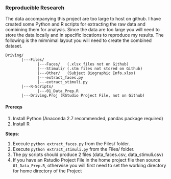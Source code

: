 ### Reproducible Research

The data accompanying this project are too large to host on github. I have created some Python and R scripts for extracting the raw data and combining them for analysis. Since the data are too large you will need to store the data locally and in specific locations to reproduce my results. The following is the mimnimal layout you will need to create the combined dataset.

```
Driving/
       |---Files/
              |---Faces/   (.xlsx files not on Github)
              |---Stimuli/ (.stm files not stored on Github)
              |---Other/   (Subject Biographic Info.xlsx)
              |---extract_faces.py
              |---extract_stimuli.py
       |---R-Scripts/
              |---01_Data_Prep.R
       |---Driving.Proj (RStudio Project File, not on Github)
```

#### Prereqs
  1) Install Python (Anaconda 2.7 recommended, pandas package required)
  2) Install R

**Steps**:
  1) Execute `python extract_faces.py` from the Files/ folder.
  2) Execute `python extract_stimuli.py` from the Files/ folder.
  3) The py scripts should produce 2 files (data_faces.csv, data_stimuli.csv)
  4) If you have an Rstudio Project File in the home project file then source `01_Data_Prep.R`, otherwise you will first need to set the working directory for home directory of the Project  
